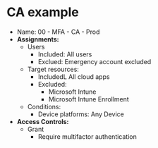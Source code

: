 # CA example

- Name: 00 - MFA - CA - Prod
- **Assignments:**
  - Users
    - Included: All users
    - Exclued: Emergency account excluded
  - Target resources:
    - IncludedL All cloud apps
    - Excluded:
      - Microsoft Intune
      - Microsoft Intune Enrollment
  - Conditions:
    - Device platforms: Any Device
- **Access Controls:**
  - Grant
    - Require multifactor authentication